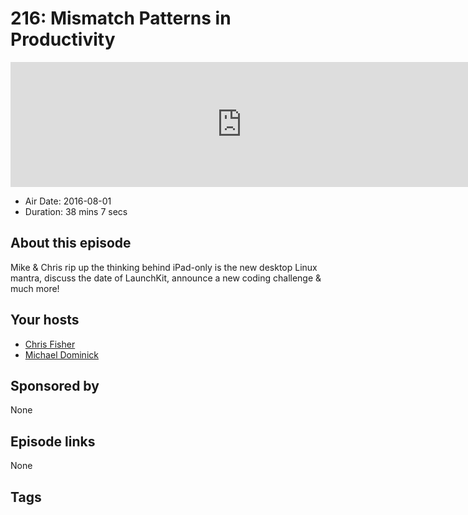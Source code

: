 # 216: Mismatch Patterns in Productivity

<iframe src="https://player.fireside.fm/v2/MLf2ZzhC+ASZN3ulo?theme=dark" width="740" height="200" frameborder="0" scrolling="no"></iframe>

* Air Date: 2016-08-01
* Duration: 38 mins 7 secs

## About this episode

Mike & Chris rip up the thinking behind iPad-only is the new desktop Linux mantra, discuss the date of LaunchKit, announce a new coding challenge & much more!

## Your hosts
* [Chris Fisher](https://coder.show/hosts/chrislas)
* [Michael Dominick](https://coder.show/hosts/michael)

## Sponsored by

None



## Episode links

None



## Tags

